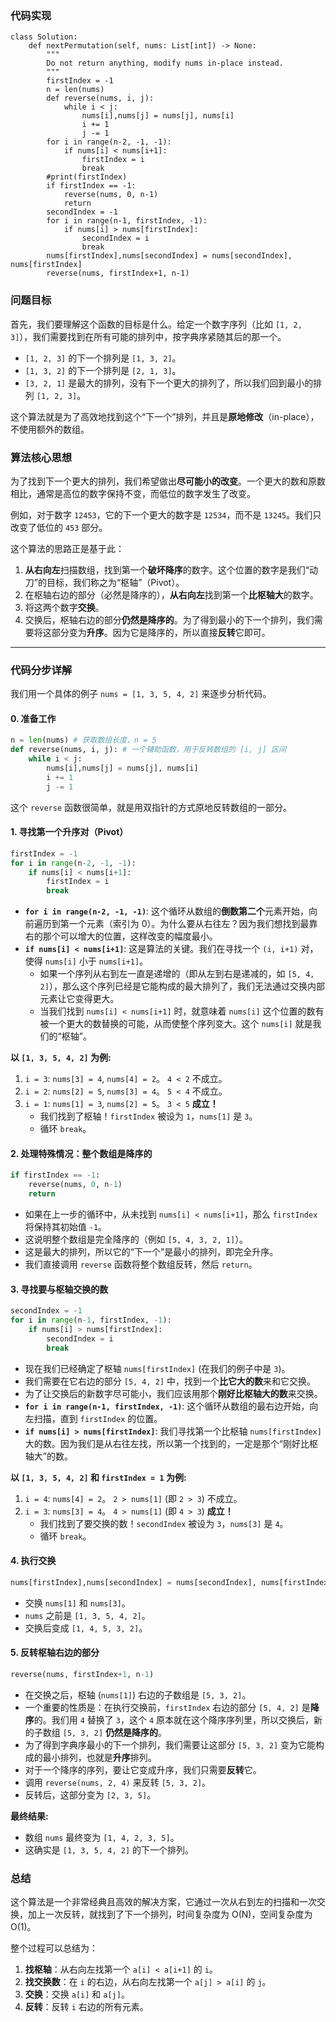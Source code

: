 ### 代码实现
```
class Solution:
    def nextPermutation(self, nums: List[int]) -> None:
        """
        Do not return anything, modify nums in-place instead.
        """
        firstIndex = -1
        n = len(nums)
        def reverse(nums, i, j):
            while i < j:
                nums[i],nums[j] = nums[j], nums[i]
                i += 1
                j -= 1
        for i in range(n-2, -1, -1):
            if nums[i] < nums[i+1]:
                firstIndex = i
                break
        #print(firstIndex)
        if firstIndex == -1:
            reverse(nums, 0, n-1)
            return 
        secondIndex = -1
        for i in range(n-1, firstIndex, -1):
            if nums[i] > nums[firstIndex]:
                secondIndex = i
                break
        nums[firstIndex],nums[secondIndex] = nums[secondIndex], nums[firstIndex]
        reverse(nums, firstIndex+1, n-1)
```

### 问题目标

首先，我们要理解这个函数的目标是什么。给定一个数字序列（比如 `[1, 2, 3]`），我们需要找到在所有可能的排列中，按字典序紧随其后的那一个。

*   `[1, 2, 3]` 的下一个排列是 `[1, 3, 2]`。
*   `[1, 3, 2]` 的下一个排列是 `[2, 1, 3]`。
*   `[3, 2, 1]` 是最大的排列，没有下一个更大的排列了，所以我们回到最小的排列 `[1, 2, 3]`。

这个算法就是为了高效地找到这个“下一个”排列，并且是**原地修改**（in-place），不使用额外的数组。

### 算法核心思想

为了找到下一个更大的排列，我们希望做出**尽可能小的改变**。一个更大的数和原数相比，通常是高位的数字保持不变，而低位的数字发生了改变。

例如，对于数字 `12453`，它的下一个更大的数字是 `12534`，而不是 `13245`。我们只改变了低位的 `453` 部分。

这个算法的思路正是基于此：

1.  **从右向左**扫描数组，找到第一个**破坏降序**的数字。这个位置的数字是我们“动刀”的目标，我们称之为“枢轴”（Pivot）。
2.  在枢轴右边的部分（必然是降序的），**从右向左**找到第一个**比枢轴大**的数字。
3.  将这两个数字**交换**。
4.  交换后，枢轴右边的部分**仍然是降序的**。为了得到最小的下一个排列，我们需要将这部分变为**升序**。因为它是降序的，所以直接**反转**它即可。

---

### 代码分步详解

我们用一个具体的例子 `nums = [1, 3, 5, 4, 2]` 来逐步分析代码。

#### 0. 准备工作

```python
n = len(nums) # 获取数组长度，n = 5
def reverse(nums, i, j): # 一个辅助函数，用于反转数组的 [i, j] 区间
    while i < j:
        nums[i],nums[j] = nums[j], nums[i]
        i += 1
        j -= 1
```

这个 `reverse` 函数很简单，就是用双指针的方式原地反转数组的一部分。

#### 1. 寻找第一个升序对（Pivot）

```python
firstIndex = -1
for i in range(n-2, -1, -1):
    if nums[i] < nums[i+1]:
        firstIndex = i
        break
```

*   **`for i in range(n-2, -1, -1)`**: 这个循环从数组的**倒数第二个**元素开始，向前遍历到第一个元素（索引为 0）。为什么要从右往左？因为我们想找到最靠右的那个可以增大的位置，这样改变的幅度最小。
*   **`if nums[i] < nums[i+1]`**: 这是算法的关键。我们在寻找一个 `(i, i+1)` 对，使得 `nums[i]` 小于 `nums[i+1]`。
    *   如果一个序列从右到左一直是递增的（即从左到右是递减的，如 `[5, 4, 2]`），那么这个序列已经是它能构成的最大排列了，我们无法通过交换内部元素让它变得更大。
    *   当我们找到 `nums[i] < nums[i+1]` 时，就意味着 `nums[i]` 这个位置的数有被一个更大的数替换的可能，从而使整个序列变大。这个 `nums[i]` 就是我们的“枢轴”。

**以 `[1, 3, 5, 4, 2]` 为例:**
1.  `i = 3`: `nums[3] = 4`, `nums[4] = 2`。 `4 < 2` 不成立。
2.  `i = 2`: `nums[2] = 5`, `nums[3] = 4`。 `5 < 4` 不成立。
3.  `i = 1`: `nums[1] = 3`, `nums[2] = 5`。 `3 < 5` **成立！**
    *   我们找到了枢轴！`firstIndex` 被设为 `1`，`nums[1]` 是 `3`。
    *   循环 `break`。

#### 2. 处理特殊情况：整个数组是降序的

```python
if firstIndex == -1:
    reverse(nums, 0, n-1)
    return 
```

*   如果在上一步的循环中，从未找到 `nums[i] < nums[i+1]`，那么 `firstIndex` 将保持其初始值 `-1`。
*   这说明整个数组是完全降序的（例如 `[5, 4, 3, 2, 1]`）。
*   这是最大的排列，所以它的“下一个”是最小的排列，即完全升序。
*   我们直接调用 `reverse` 函数将整个数组反转，然后 `return`。

#### 3. 寻找要与枢轴交换的数

```python
secondIndex = -1
for i in range(n-1, firstIndex, -1):
    if nums[i] > nums[firstIndex]:
        secondIndex = i
        break
```

*   现在我们已经确定了枢轴 `nums[firstIndex]` (在我们的例子中是 `3`)。
*   我们需要在它右边的部分 `[5, 4, 2]` 中，找到一个**比它大的数**来和它交换。
*   为了让交换后的新数字尽可能小，我们应该用那个**刚好比枢轴大的数**来交换。
*   **`for i in range(n-1, firstIndex, -1)`**: 这个循环从数组的最右边开始，向左扫描，直到 `firstIndex` 的位置。
*   **`if nums[i] > nums[firstIndex]`**: 我们寻找第一个比枢轴 `nums[firstIndex]` 大的数。因为我们是从右往左找，所以第一个找到的，一定是那个“刚好比枢轴大”的数。

**以 `[1, 3, 5, 4, 2]` 和 `firstIndex = 1` 为例:**
1.  `i = 4`: `nums[4] = 2`。 `2 > nums[1]` (即 `2 > 3`) 不成立。
2.  `i = 3`: `nums[3] = 4`。 `4 > nums[1]` (即 `4 > 3`) **成立！**
    *   我们找到了要交换的数！`secondIndex` 被设为 `3`，`nums[3]` 是 `4`。
    *   循环 `break`。

#### 4. 执行交换

```python
nums[firstIndex],nums[secondIndex] = nums[secondIndex], nums[firstIndex]
```

*   交换 `nums[1]` 和 `nums[3]`。
*   `nums` 之前是 `[1, 3, 5, 4, 2]`。
*   交换后变成 `[1, 4, 5, 3, 2]`。

#### 5. 反转枢轴右边的部分

```python
reverse(nums, firstIndex+1, n-1)
```

*   在交换之后，枢轴 (`nums[1]`) 右边的子数组是 `[5, 3, 2]`。
*   一个重要的性质是：在执行交换前，`firstIndex` 右边的部分 `[5, 4, 2]` 是**降序**的。我们用 `4` 替换了 `3`，这个 `4` 原本就在这个降序序列里，所以交换后，新的子数组 `[5, 3, 2]` **仍然是降序的**。
*   为了得到字典序最小的下一个排列，我们需要让这部分 `[5, 3, 2]` 变为它能构成的最小排列，也就是**升序**排列。
*   对于一个降序的序列，要让它变成升序，我们只需要**反转**它。
*   调用 `reverse(nums, 2, 4)` 来反转 `[5, 3, 2]`。
*   反转后，这部分变为 `[2, 3, 5]`。

**最终结果:**
*   数组 `nums` 最终变为 `[1, 4, 2, 3, 5]`。
*   这确实是 `[1, 3, 5, 4, 2]` 的下一个排列。

### 总结

这个算法是一个非常经典且高效的解决方案，它通过一次从右到左的扫描和一次交换，加上一次反转，就找到了下一个排列，时间复杂度为 O(N)，空间复杂度为 O(1)。

整个过程可以总结为：
1.  **找枢轴**：从右向左找第一个 `a[i] < a[i+1]` 的 `i`。
2.  **找交换数**：在 `i` 的右边，从右向左找第一个 `a[j] > a[i]` 的 `j`。
3.  **交换**：交换 `a[i]` 和 `a[j]`。
4.  **反转**：反转 `i` 右边的所有元素。
